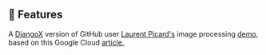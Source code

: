 ## 🚀 Features


<p>A <a href="https://github.com/wsvincent/djangox">DjangoX</a> version of GitHub user <a href="https://github.com/PicardParis">Laurent Picard's</a> image processing <a href="https://github.com/PicardParis/cherry-on-py/tree/main/cr_image_processing">demo</a>, based on this Google Cloud <a href="https://cloud.google.com/blog/topics/developers-practitioners/deploy-coloring-page-generator-minutes-cloud-run">article.</a></p>




